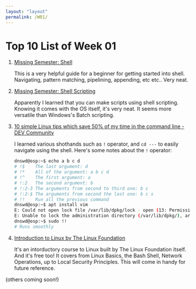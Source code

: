 ```yaml
---
layout: "layout"
permalink: /W01/
---
```


# Top 10 List of Week 01

1. [Missing Semester: Shell](https://missing.csail.mit.edu/2020/course-shell/)
   
   This is a very helpful guide for a beginner for getting started into shell. Navigating, pattern matching, pipelining, appending, etc etc.. Very neat.

2. [Missing Semester: Shell Scripting](https://missing.csail.mit.edu/2020/shell-tools/)
   
   Apparently I learned that you can make scripts using shell scripting. Knowing it comes with the OS itself, it's very neat. It seems more versatile than Windows's Batch scripting.

3. [10 simple Linux tips which save 50% of my time in the command line - DEV Community](https://dev.to/javinpaul/10-simple-linux-tips-which-save-50-of-my-time-in-the-command-line-4moo)
   
   I learned various shothands such as `!` operator, and `cd ---` to easily navigate using the shell. Here's some notes about the `!` operator:
   
   ```bash
   dnswd@osp:~$ echo a b c d
   # !$    The last argument: d
   # !*    All of the argument: a b c d
   # !^    The first argument: a
   # !:2   The second argument: b 
   # !:2-3 The arguments from second to third one: b c
   # !:2-$ The arguments from second the last one: b c s
   # !!    Run all the previous command
   dnswd@osp:~$ apt install vim
   E: Could not open lock file /var/lib/dpkg/lock - open (13: Permission denied)
   E: Unable to lock the administration directory (/var/lib/dpkg/), are you root?
   dnswd@osp:~$ sudo !!
   # Runs smoothly
   ```
4. [Introduction to Linux by The Linux Foundation](https://training.linuxfoundation.org/training/introduction-to-linux/)
   
   It's an intorductory course to Linux built by The Linux Foundation itself. And it's free too! It covers from Linux Basics, the Bash Shell, Network Operations, up to Local Security Principles. This will come in handy for future reference.

(others coming soon!)
